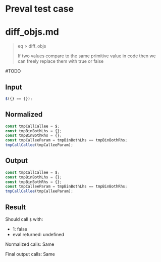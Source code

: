 # Preval test case

# diff_objs.md

> eq > diff_objs
>
> If two values compare to the same primitive value in code then we can freely replace them with true or false

#TODO

## Input

`````js filename=intro
$({} == {});
`````

## Normalized

`````js filename=intro
const tmpCallCallee = $;
const tmpBinBothLhs = {};
const tmpBinBothRhs = {};
const tmpCalleeParam = tmpBinBothLhs == tmpBinBothRhs;
tmpCallCallee(tmpCalleeParam);
`````

## Output

`````js filename=intro
const tmpCallCallee = $;
const tmpBinBothLhs = {};
const tmpBinBothRhs = {};
const tmpCalleeParam = tmpBinBothLhs == tmpBinBothRhs;
tmpCallCallee(tmpCalleeParam);
`````

## Result

Should call `$` with:
 - 1: false
 - eval returned: undefined

Normalized calls: Same

Final output calls: Same
